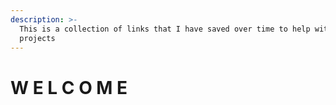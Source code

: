 ```yaml
---
description: >-
  This is a collection of links that I have saved over time to help with various
  projects
---
```


# W E L C O M E

## 


